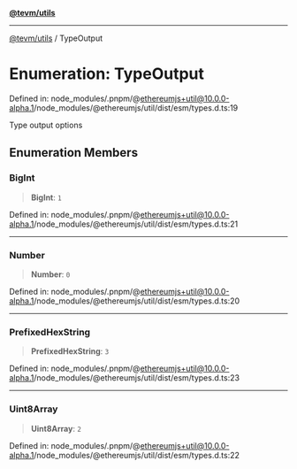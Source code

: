 [**@tevm/utils**](../README.md)

***

[@tevm/utils](../globals.md) / TypeOutput

# Enumeration: TypeOutput

Defined in: node\_modules/.pnpm/@ethereumjs+util@10.0.0-alpha.1/node\_modules/@ethereumjs/util/dist/esm/types.d.ts:19

Type output options

## Enumeration Members

### BigInt

> **BigInt**: `1`

Defined in: node\_modules/.pnpm/@ethereumjs+util@10.0.0-alpha.1/node\_modules/@ethereumjs/util/dist/esm/types.d.ts:21

***

### Number

> **Number**: `0`

Defined in: node\_modules/.pnpm/@ethereumjs+util@10.0.0-alpha.1/node\_modules/@ethereumjs/util/dist/esm/types.d.ts:20

***

### PrefixedHexString

> **PrefixedHexString**: `3`

Defined in: node\_modules/.pnpm/@ethereumjs+util@10.0.0-alpha.1/node\_modules/@ethereumjs/util/dist/esm/types.d.ts:23

***

### Uint8Array

> **Uint8Array**: `2`

Defined in: node\_modules/.pnpm/@ethereumjs+util@10.0.0-alpha.1/node\_modules/@ethereumjs/util/dist/esm/types.d.ts:22
